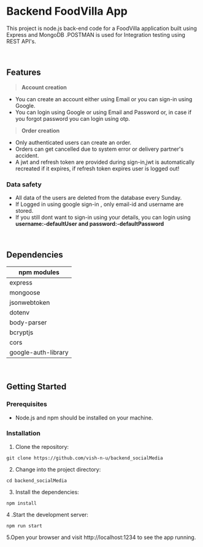 # Backend FoodVilla App
This project is node.js back-end code for a FoodVilla application built using Express and MongoDB .POSTMAN is used for
Integration testing using REST API's.

<br/>

## Features

>**Account creation**
- You can create an account either using Email or you can sign-in using Google.
- You can login  using Google or using Email and Password or, in case if you forgot password you can login using otp.  

>**Order creation**
- Only authenticated users can create an order.
- Orders can get cancelled due to system error or delivery partner's accident.
- A jwt and refresh token are provided during sign-in,jwt is automatically recreated if it expires, if refresh token expires user is logged out!


### Data safety
- All data of the users are deleted from the database every Sunday.
- If Logged in using google sign-in , only email-id and username are stored.
- If you still dont want to sign-in using your details,  you can login using  **username:-defaultUser and password:-defaultPassword**

<br/>

## Dependencies
|npm modules|
|-|
|express|
|mongoose|
|jsonwebtoken|
|dotenv|
|body-parser|
|bcryptjs|
|cors|
|google-auth-library|

<br/>

## Getting Started

### Prerequisites

- Node.js and npm should be installed on your machine.

### Installation

1. Clone the repository:
  ```shell
git clone https://github.com/vish-n-u/backend_socialMedia
```

2. Change into the project directory:
```shell
cd backend_socialMedia
```

3. Install the dependencies:
```shell
npm install
```

4 .Start the development server:
```shell
npm run start
```

 5.Open your browser and visit http://localhost:1234 to see the app running.
 </br>
 

